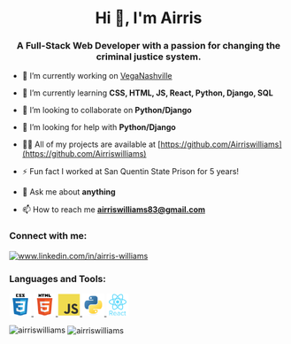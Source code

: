 <h1 align="center">Hi 👋, I'm Airris</h1>
<h3 align="center">A Full-Stack Web Developer with a passion for changing the criminal justice system.</h3>

- 🔭 I’m currently working on [VegaNashville](https://github.com/Airriswilliams/veganashville)

- 🌱 I’m currently learning **CSS, HTML, JS, React, Python, Django, SQL**

- 👯 I’m looking to collaborate on **Python/Django**

- 🤝 I’m looking for help with **Python/Django**

- 👨‍💻 All of my projects are available at [https://github.com/Airriswilliams](https://github.com/Airriswilliams)

- ⚡ Fun fact I worked at San Quentin State Prison for 5 years!

- 💬 Ask me about **anything**

- 📫 How to reach me **airriswilliams83@gmail.com**

<h3 align="left">Connect with me:</h3>
<p align="left">
<a href="https://linkedin.com/in/airris-williams" target="blank"><img align="center" src="https://raw.githubusercontent.com/rahuldkjain/github-profile-readme-generator/master/src/images/icons/Social/linked-in-alt.svg" alt="www.linkedin.com/in/airris-williams" height="30" width="40" /></a>
</p>

<h3 align="left">Languages and Tools:</h3>
<p align="left"> <a href="https://www.w3schools.com/css/" target="_blank" rel="noreferrer"> <img src="https://raw.githubusercontent.com/devicons/devicon/master/icons/css3/css3-original-wordmark.svg" alt="css3" width="40" height="40"/> </a> <a href="https://www.w3.org/html/" target="_blank" rel="noreferrer"> <img src="https://raw.githubusercontent.com/devicons/devicon/master/icons/html5/html5-original-wordmark.svg" alt="html5" width="40" height="40"/> </a> <a href="https://developer.mozilla.org/en-US/docs/Web/JavaScript" target="_blank" rel="noreferrer"> <img src="https://raw.githubusercontent.com/devicons/devicon/master/icons/javascript/javascript-original.svg" alt="javascript" width="40" height="40"/> </a> <a href="https://www.python.org" target="_blank" rel="noreferrer"> <img src="https://raw.githubusercontent.com/devicons/devicon/master/icons/python/python-original.svg" alt="python" width="40" height="40"/> </a> <a href="https://reactjs.org/" target="_blank" rel="noreferrer"> <img src="https://raw.githubusercontent.com/devicons/devicon/master/icons/react/react-original-wordmark.svg" alt="react" width="40" height="40"/> </a> </p>

<p><img align="left" src="https://github-readme-stats.vercel.app/api/top-langs?username=airriswilliams&show_icons=true&locale=en&layout=compact" alt="airriswilliams" /></p>

<p>&nbsp;<img align="center" src="https://github-readme-stats.vercel.app/api?username=airriswilliams&show_icons=true&locale=en" alt="airriswilliams" /></p>




